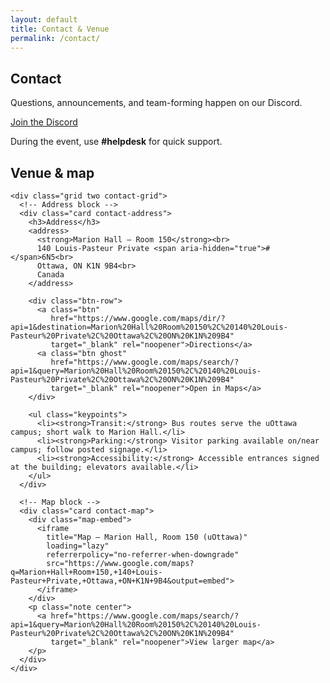 ```yaml
---
layout: default
title: Contact & Venue
permalink: /contact/
---
```


<!--  <main class="container">
   <section id="contact" class="card center"> 
    <h2>Contact</h2>
    <p>All questions and updates happen on our Discord.</p>
    <a class="btn primary" href="{{ site.discord_url }}" target="_blank" rel="noopener">Join the Discord</a>
    <p class="note">During the event, use <strong>#helpdesk</strong> for quick support.</p>
  </section>
</main>  -->


<main class="container">

  <!-- Contact CTA -->
  <section class="card center">
    <h2>Contact</h2>
    <p>Questions, announcements, and team-forming happen on our Discord.</p>
    <a class="btn" href="{{ site.discord_url }}" target="_blank" rel="noopener">Join the Discord</a>
    <p class="note">During the event, use <strong>#helpdesk</strong> for quick support.</p>
  </section>

  <!-- Venue + Map -->
  <section class="card">
    <h2>Venue & map</h2>

    <div class="grid two contact-grid">
      <!-- Address block -->
      <div class="card contact-address">
        <h3>Address</h3>
        <address>
          <strong>Marion Hall — Room 150</strong><br>
          140 Louis-Pasteur Private <span aria-hidden="true">#</span>6N5<br>
          Ottawa, ON K1N 9B4<br>
          Canada
        </address>

        <div class="btn-row">
          <a class="btn"
             href="https://www.google.com/maps/dir/?api=1&destination=Marion%20Hall%20Room%20150%2C%20140%20Louis-Pasteur%20Private%2C%20Ottawa%2C%20ON%20K1N%209B4"
             target="_blank" rel="noopener">Directions</a>
          <a class="btn ghost"
             href="https://www.google.com/maps/search/?api=1&query=Marion%20Hall%20Room%20150%2C%20140%20Louis-Pasteur%20Private%2C%20Ottawa%2C%20ON%20K1N%209B4"
             target="_blank" rel="noopener">Open in Maps</a>
        </div>

        <ul class="keypoints">
          <li><strong>Transit:</strong> Bus routes serve the uOttawa campus; short walk to Marion Hall.</li>
          <li><strong>Parking:</strong> Visitor parking available on/near campus; follow posted signage.</li>
          <li><strong>Accessibility:</strong> Accessible entrances signed at the building; elevators available.</li>
        </ul>
      </div>

      <!-- Map block -->
      <div class="card contact-map">
        <div class="map-embed">
          <iframe
            title="Map — Marion Hall, Room 150 (uOttawa)"
            loading="lazy"
            referrerpolicy="no-referrer-when-downgrade"
            src="https://www.google.com/maps?q=Marion+Hall+Room+150,+140+Louis-Pasteur+Private,+Ottawa,+ON+K1N+9B4&output=embed">
          </iframe>
        </div>
        <p class="note center">
          <a href="https://www.google.com/maps/search/?api=1&query=Marion%20Hall%20Room%20150%2C%20140%20Louis-Pasteur%20Private%2C%20Ottawa%2C%20ON%20K1N%209B4"
             target="_blank" rel="noopener">View larger map</a>
        </p>
      </div>
    </div>
  </section>

</main>
